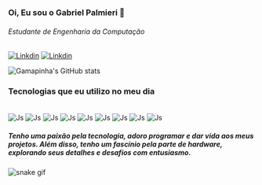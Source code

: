 ### Oi, Eu sou o Gabriel Palmieri 👋
###### Estudante de Engenharia da Computação

[![Linkdin](https://img.shields.io/badge/LinkedIn-0077B5?style=for-the-badge&logo=linkedin&logoColor=white)](https://www.linkedin.com/in/gabrielpalmieri/)
[![Linkdin](https://img.shields.io/badge/Instagram-E4405F?style=for-the-badge&logo=instagram&logoColor=white)](https://www.instagram.com/gamapinha/)

![Gamapinha's GitHub stats](https://github-readme-stats.vercel.app/api?username=Gamapinha4&show_icons=true&theme=dracula)

### Tecnologias que eu utilizo no meu dia

<div style="display: inline_block, border-radius: 20px"><br/>
  <img align="center" alt="Js" src="https://img.shields.io/badge/HTML5-E34F26?style=for-the-badge&logo=html5&logoColor=white">
  <img align="center" alt="Js" src="https://img.shields.io/badge/CSS3-1572B6?style=for-the-badge&logo=css3&logoColor=white">
  <img align="center" alt="Js" src="https://img.shields.io/badge/JavaScript-323330?style=for-the-badge&logo=javascript&logoColor=F7DF1E">
  <img align="center" alt="Js" src="https://img.shields.io/badge/Java-ED8B00?style=for-the-badge&logo=openjdk&logoColor=white">
  <img align="center" alt="Js" src="https://img.shields.io/badge/Node.js-43853D?style=for-the-badge&logo=node.js&logoColor=white">
  <img align="center" alt="Js" src="https://img.shields.io/badge/TypeScript-007ACC?style=for-the-badge&logo=typescript&logoColor=white">
  <img align="center" alt="Js" src="https://img.shields.io/badge/React_Native-20232A?style=for-the-badge&logo=react&logoColor=61DAFB">
  <img align="center" alt="Js" src="https://img.shields.io/badge/Python-3776AB?style=for-the-badge&logo=python&logoColor=white">
  <img align="center" alt="Js" src="https://img.shields.io/badge/SQLite-07405E?style=for-the-badge&logo=sqlite&logoColor=white">
</div>



##### Tenho uma paixão pela tecnologia, adoro programar e dar vida aos meus projetos. Além disso, tenho um fascínio pela parte de hardware, explorando seus detalhes e desafios com entusiasmo.

![snake gif](https://github.com/Gamapinha4/Gamapinha4/blob/output/github-contribution-grid-snake-dark.svg)


